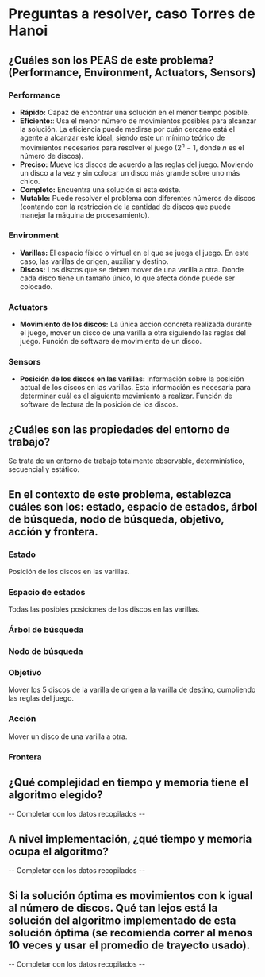 # Preguntas a resolver, caso Torres de Hanoi

## ¿Cuáles son los PEAS de este problema? (Performance, Environment, Actuators, Sensors)

### Performance
- **Rápido:** Capaz de encontrar una solución en el menor tiempo posible.
- **Eficiente:**: Usa el menor número de movimientos posibles para alcanzar la solución. La eficiencia puede medirse por cuán cercano está el agente a alcanzar este ideal, siendo este un mínimo teórico de movimientos necesarios para resolver el juego ($2^n - 1$, donde $n$ es el número de discos).
- **Preciso:** Mueve los discos de acuerdo a las reglas del juego. Moviendo un disco a la vez y sin colocar un disco más grande sobre uno más chico.
- **Completo:** Encuentra una solución si esta existe.
- **Mutable:** Puede resolver el problema con diferentes números de discos (contando con la restricción de la cantidad de discos que puede manejar la máquina de procesamiento).

### Environment
- **Varillas:** El espacio físico o virtual en el que se juega el juego. En este caso, las varillas de origen, auxiliar y destino.
- **Discos:** Los discos que se deben mover de una varilla a otra. Donde cada disco tiene un tamaño único, lo que afecta dónde puede ser colocado.

### Actuators
- **Movimiento de los discos:** La única acción concreta realizada durante el juego, mover un disco de una varilla a otra siguiendo las reglas del juego. Función de software de movimiento de un disco.

### Sensors
- **Posición de los discos en las varillas:** Información sobre la posición actual de los discos en las varillas. Esta información es necesaria para determinar cuál es el siguiente movimiento a realizar. Función de software de lectura de la posición de los discos.

## ¿Cuáles son las propiedades del entorno de trabajo?
Se trata de un entorno de trabajo totalmente observable, determinístico, secuencial y estático.
## En el contexto de este problema, establezca cuáles son los: estado, espacio de estados, árbol de búsqueda, nodo de búsqueda, objetivo, acción y frontera.
### Estado
Posición de los discos en las varillas.
### Espacio de estados
Todas las posibles posiciones de los discos en las varillas.
### Árbol de búsqueda

### Nodo de búsqueda
### Objetivo
Mover los 5 discos de la varilla de origen a la varilla de destino, cumpliendo las reglas del juego.
### Acción
Mover un disco de una varilla a otra.
### Frontera
## ¿Qué complejidad en tiempo y memoria tiene el algoritmo elegido?
-- Completar con los datos recopilados --
## A nivel implementación, ¿qué tiempo y memoria ocupa el algoritmo? 
-- Completar con los datos recopilados --
## Si la solución óptima es movimientos con k igual al número de discos. Qué tan lejos está la solución del algoritmo implementado de esta solución óptima (se recomienda correr al menos 10 veces y usar el promedio de trayecto usado).
-- Completar con los datos recopilados --

